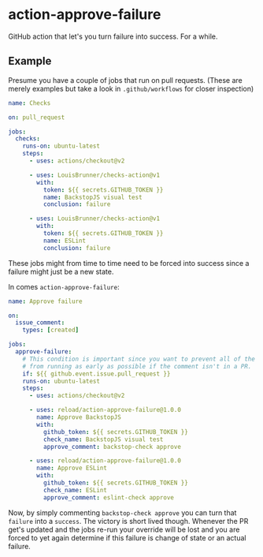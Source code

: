 # action-approve-failure

GitHub action that let's you turn failure into success. For a while.

## Example

Presume you have a couple of jobs that run on pull requests.
(These are merely examples but take a look in `.github/workflows` for closer inspection)

```yaml
name: Checks

on: pull_request

jobs:
  checks:
    runs-on: ubuntu-latest
    steps:
      - uses: actions/checkout@v2

      - uses: LouisBrunner/checks-action@v1
        with:
          token: ${{ secrets.GITHUB_TOKEN }}
          name: BackstopJS visual test
          conclusion: failure

      - uses: LouisBrunner/checks-action@v1
        with:
          token: ${{ secrets.GITHUB_TOKEN }}
          name: ESLint
          conclusion: failure
```

These jobs might from time to time need to be forced into success since a failure
might just be a new state.

In comes `action-approve-failure`:

```yaml
name: Approve failure

on:
  issue_comment:
    types: [created]

jobs:
  approve-failure:
    # This condition is important since you want to prevent all of the steps
    # from running as early as possible if the comment isn't in a PR.
    if: ${{ github.event.issue.pull_request }}
    runs-on: ubuntu-latest
    steps:
      - uses: actions/checkout@v2

      - uses: reload/action-approve-failure@1.0.0
        name: Approve BackstopJS
        with:
          github_token: ${{ secrets.GITHUB_TOKEN }}
          check_name: BackstopJS visual test
          approve_comment: backstop-check approve

      - uses: reload/action-approve-failure@1.0.0
        name: Approve ESLint
        with:
          github_token: ${{ secrets.GITHUB_TOKEN }}
          check_name: ESLint
          approve_comment: eslint-check approve
```

Now, by simply commenting `backstop-check approve` you can turn that `failure`
into a `success`. The victory is short lived though. Whenever the PR get's
updated and the jobs re-run your override will be lost and you are forced to
yet again determine if this failure is change of state or an actual failure.
